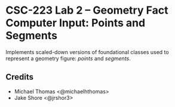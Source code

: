 # CSC-223 Lab 2 – Geometry Fact Computer Input: Points and Segments

Implements scaled-down versions of foundational classes used to represent a geometry figure: *points* and *segments*. 

## Credits

- Michael Thomas <@michaelhthomas>
- Jake Shore <@jrshor3>
